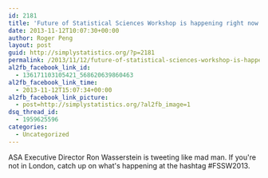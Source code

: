 ```yaml
---
id: 2181
title: 'Future of Statistical Sciences Workshop is happening right now #FSSW2013'
date: 2013-11-12T10:07:30+00:00
author: Roger Peng
layout: post
guid: http://simplystatistics.org/?p=2181
permalink: /2013/11/12/future-of-statistical-sciences-workshop-is-happening-right-now-fssw2013/
al2fb_facebook_link_id:
  - 136171103105421_568620639860463
al2fb_facebook_link_time:
  - 2013-11-12T15:07:34+00:00
al2fb_facebook_link_picture:
  - post=http://simplystatistics.org/?al2fb_image=1
dsq_thread_id:
  - 1959625596
categories:
  - Uncategorized
---
```

ASA Executive Director Ron Wasserstein is tweeting like mad man. If you're not in London, catch up on what's happening at the hashtag #FSSW2013.